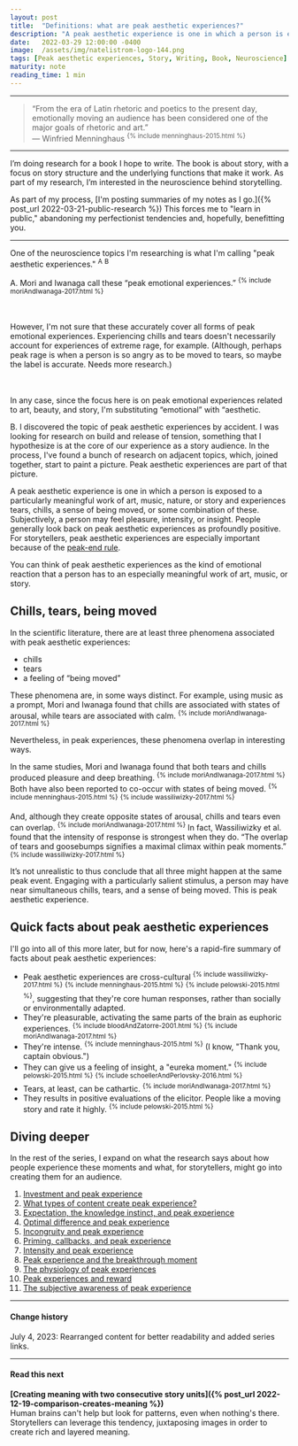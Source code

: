 ```yaml
---
layout: post
title:  "Definitions: what are peak aesthetic experiences?"
description: "A peak aesthetic experience is one in which a person is exposed to a particularly meaningful work of art, music, nature, or story and experiences tears, chills, a sense of being moved, or some combination of these."
date:   2022-03-29 12:00:00 -0400
image:  /assets/img/natelistrom-logo-144.png
tags: [Peak aesthetic experiences, Story, Writing, Book, Neuroscience]
maturity: note
reading_time: 1 min
---
```


---

> “From the era of Latin rhetoric and poetics to the present day, emotionally moving an audience has been considered one of the major goals of rhetoric and art.”  
> &mdash; Winfried Menninghaus <sup>{% include menninghaus-2015.html %}</sup>

---

I’m doing research for a book I hope to write. The book is about story, with a focus on story structure and the underlying functions that make it work. As part of my research, I’m interested in the neuroscience behind storytelling.

As part of my process, [I'm posting summaries of my notes as I go.]({% post_url 2022-03-21-public-research %}) This forces me to "learn in public," abandoning my perfectionist tendencies and, hopefully, benefitting you.

---

One of the neuroscience topics I'm researching is what I'm calling "peak aesthetic experiences." <sup class="aside">A</sup> <sup class="aside">B</sup>

<aside>
A. Mori and Iwanaga call these &ldquo;peak emotional experiences.&rdquo; <sup>{% include moriAndIwanaga-2017.html %}</sup>

<br /><br />However, I'm not sure that these accurately cover all forms of peak emotional experiences. Experiencing chills and tears doesn't necessarily account for experiences of extreme rage, for example. (Although, perhaps peak rage is when a person is so angry as to be moved to tears, so maybe the label is accurate. Needs more research.)

<br /><br />In any case, since the focus here is on peak emotional experiences related to art, beauty, and story, I'm substituting &ldquo;emotional&rdquo; with &ldquo;aesthetic.
</aside>

<aside>B. I discovered the topic of peak aesthetic experiences by accident. I was looking for research on build and release of tension, something that I hypothesize is at the core of our experience as a story audience. In the process, I've found a bunch of research on adjacent topics, which, joined together, start to paint a picture. Peak aesthetic experiences are part of that picture.</aside>

A peak aesthetic experience is one in which a person is exposed to a particularly meaningful work of art, music, nature, or story and experiences tears, chills, a sense of being moved, or some combination of these. Subjectively, a person may feel pleasure, intensity, or insight. People generally look back on peak aesthetic experiences as profoundly positive. For storytellers, peak aesthetic experiences are especially important because of the [peak-end rule](https://www.nngroup.com/articles/peak-end-rule/).

You can think of peak aesthetic experiences as the kind of emotional reaction that a person has to an especially meaningful work of art, music, or story.

## Chills, tears, being moved

In the scientific literature, there are at least three phenomena associated with peak aesthetic experiences: 

- chills
- tears
- a feeling of “being moved”

These phenomena are, in some ways distinct. For example, using music as a prompt, Mori and Iwanaga found that chills are associated with states of arousal, while tears are associated with calm. <sup>{% include moriAndIwanaga-2017.html %}</sup>

Nevertheless, in peak experiences, these phenomena overlap in interesting ways.

In the same studies, Mori and Iwanaga found that both tears and chills produced pleasure and deep breathing. <sup>{% include moriAndIwanaga-2017.html %}</sup> Both have also been reported to co-occur with states of being moved. <sup>{% include menninghaus-2015.html %}</sup> <sup>{% include wassiliwizky-2017.html %}</sup> 

And, although they create opposite states of arousal, chills and tears even can overlap. <sup>{% include moriAndIwanaga-2017.html %}</sup> In fact, Wassiliwizky et al. found that the intensity of response is strongest when they do. “The overlap of tears and goosebumps signifies a maximal climax within peak moments.” <sup>{% include wassiliwizky-2017.html %}</sup> 

It’s not unrealistic to thus conclude that all three might happen at the same peak event. Engaging with a particularly salient stimulus, a person may have near simultaneous chills, tears, and a sense of being moved. This is peak aesthetic experience.

## Quick facts about peak aesthetic experiences

I'll go into all of this more later, but for now, here's a rapid-fire summary of facts about peak aesthetic experiences:

- Peak aesthetic experiences are cross-cultural <sup>{% include wassiliwizky-2017.html %}</sup> <sup>{% include menninghaus-2015.html %}</sup> <sup>{% include pelowski-2015.html %}</sup>, suggesting that they're core human responses, rather than socially or environmentally adapted.
- They're pleasurable, activating the same parts of the brain as euphoric experiences. <sup>{% include bloodAndZatorre-2001.html %}</sup> <sup>{% include moriAndIwanaga-2017.html %}</sup>
- They're intense. <sup>{% include menninghaus-2015.html %}</sup> (I know, "Thank you, captain obvious.")
- They can give us a feeling of insight, a "eureka moment." <sup>{% include pelowski-2015.html %}</sup> <sup>{% include schoellerAndPerlovsky-2016.html %}</sup>
- Tears, at least, can be cathartic. <sup>{% include moriAndIwanaga-2017.html %}</sup>
- They results in positive evaluations of the elicitor. People like a moving story and rate it highly. <sup>{% include pelowski-2015.html %}</sup>

## Diving deeper

In the rest of the series, I expand on what the research says about how people experience these moments and what, for storytellers, might go into creating them for an audience.

1. [Investment and peak experience](https://www.natelistrom.com/2022/04/05/pae-investment.html)
2. [What types of content create peak experience?](https://www.natelistrom.com/2022/04/08/pae-content.html)
3. [Expectation, the knowledge instinct, and peak experience](https://www.natelistrom.com/2022/04/15/pae-expectation.html)
4. [Optimal difference and peak experience](https://www.natelistrom.com/2022/05/09/pae-content-2.html)
5. [Incongruity and peak experience](https://www.natelistrom.com/2022/05/22/pae-content-3.html)
6. [Priming, callbacks, and peak experience](https://www.natelistrom.com/2022/05/25/pae-content-4.html)
7. [Intensity and peak experience](https://www.natelistrom.com/2022/06/05/pae-intensity.html)
8. [Peak experience and the breakthrough moment](https://www.natelistrom.com/2022/06/10/pae-breakthrough.html)
9. [The physiology of peak experiences](https://www.natelistrom.com/2022/06/17/pae-physiology.html)
10. [Peak experiences and reward](https://www.natelistrom.com/2022/06/27/pae-reward.html)
11. [The subjective awareness of peak experience](https://www.natelistrom.com/2022/07/03/pae-experience.html)

---

#### Change history

July 4, 2023: Rearranged content for better readability and added series links.

---

#### Read this next

**[Creating meaning with two consecutive story units]({% post_url 2022-12-19-comparison-creates-meaning %})**
<br />Human brains can't help but look for patterns, even when nothing's there. Storytellers can leverage this tendency, juxtaposing images in order to create rich and layered meaning.

